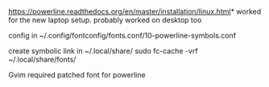 https://powerline.readthedocs.org/en/master/installation/linux.html* worked for the new laptop setup.  probably worked on desktop too

config in ~/.config/fontconfig/fonts.conf/10-powerline-symbols.conf

create symbolic link in ~/.local/share/
sudo fc-cache -vrf ~/.local/share/fonts/

Gvim required patched font for powerline


